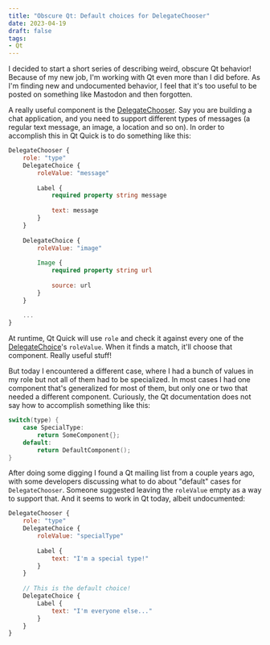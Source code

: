 ```yaml
---
title: "Obscure Qt: Default choices for DelegateChooser"
date: 2023-04-19
draft: false
tags:
- Qt
---
```


I decided to start a short series of describing weird, obscure Qt behavior! Because of my new job, I'm working with Qt even more than I did before. As I'm finding new and undocumented behavior, I feel that it's too useful to be posted on something like Mastodon and then forgotten.

A really useful component is the [DelegateChooser](https://doc.qt.io/qt-6/qml-qt-labs-qmlmodels-delegatechooser.html). Say you are building a chat application, and you need to support different types of messages (a regular text message, an image, a location and so on). In order to accomplish this in Qt Quick is to do something like this:

```qml
DelegateChooser {
	role: "type"
	DelegateChoice {
		roleValue: "message"
		
		Label {
			required property string message
		
			text: message
		}
	}
	
	DelegateChoice {
		roleValue: "image"
		
		Image {
			required property string url
			
			source: url
		}
	}
	
	...
}
```

At runtime, Qt Quick will use `role` and check it against every one of the [DelegateChoice](https://doc.qt.io/qt-6/qml-qt-labs-qmlmodels-delegatechoice.html)'s `roleValue`. When it finds a match, it'll choose that component. Really useful stuff!

But today I encountered a different case, where I had a bunch of values in my role but not all of them had to be specialized. In most cases I had one component that's generalized for most of them, but only one or two that needed a different component. Curiously, the Qt documentation does not say how to accomplish something like this:

```cpp
switch(type) {
	case SpecialType:
		return SomeComponent{};
	default:
		return DefaultComponent();
}

```

After doing some digging I found a Qt mailing list from a couple years ago, with some developers discussing what to do about "default" cases for `DelegateChooser`. Someone suggested leaving the `roleValue` empty as a way to support that. And it seems to work in Qt today, albeit undocumented:

```qml
DelegateChooser {
	role: "type"
	DelegateChoice {
		roleValue: "specialType"
		
		Label {		
			text: "I'm a special type!"
		}
	}
	
	// This is the default choice!
	DelegateChoice {		
		Label {
			text: "I'm everyone else..."
		}
	}
}
```
